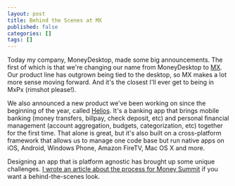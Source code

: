```yaml
---
layout: post
title: Behind the Scenes at MX
published: false
categories: []
tags: []
---
```


Today my company, MoneyDesktop, made some big announcements. The first of which is that we're changing our name from MoneyDesktop to [MX](http://mxenabled.com). Our product line has outgrown being tied to the desktop, so MX makes a lot more sense moving forward. And it's the closest I'll ever get to being in MxPx (rimshot please!).

We also announced a new product we've been working on since the beginning of the year, called [Helios](http://www.mxenabled.com/products/helios/). It's a banking app that brings mobile banking (money transfers, billpay, check deposit, etc) and personal financial management (account aggregation, budgets, categorization, etc) together for the first time. That alone is great, but it's also built on a cross-platform framework that allows us to manage one code base but run native apps on iOS, Android, Windows Phone, Amazon FireTV, Mac OS X and more. 

Designing an app that is platform agnostic has brought up some unique challenges. [I wrote an article about the process for Money Summit](http://www.moneysummit.com/the-summit/2014/9/23/behind-the-scenes-designing-a-banking-app-for-any-device) if you want a behind-the-scenes look.
